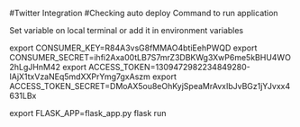 #Twitter Integration
#Checking auto deploy
Command to run application

Set variable on local terminal or add it in environment variables

export CONSUMER_KEY=R84A3vsG8fMMAO4btiEehPWQD
export CONSUMER_SECRET=ihfi2Axa00tLB7S7mrZ3DBKWg3XwP6me5kBHU4WO2hLgJHnM42
export ACCESS_TOKEN=1309472982234849280-IAjX1txVzaNEq5mdXXPrYmg7gxAszm
export ACCESS_TOKEN_SECRET=DMoAX5ou8eOhKyjSpeaMrAvxIbJvBGz1jYJvxx4631LBx

export FLASK_APP=flask_app.py
flask run